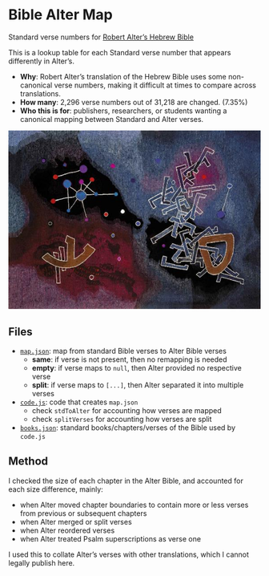 # Bible Alter Map

Standard verse numbers for [Robert Alter’s Hebrew Bible][1]

This is a lookup table for each Standard verse number that appears differently in Alter’s.

* **Why**: Robert Alter’s translation of the Hebrew Bible uses some non-canonical verse
numbers, making it difficult at times to compare across translations.
* **How many**: 2,296 verse numbers out of 31,218 are changed. (7.35%)
* **Who this is for**: publishers, researchers, or students wanting a canonical mapping between Standard and Alter verses.

<img src="alter.jpg">

## Files

* [`map.json`](map.json): map from standard Bible verses to Alter Bible verses
    * **same**: if verse is not present, then no remapping is needed
    * **empty**: if verse maps to `null`, then Alter provided no respective verse
    * **split**: if verse maps to `[...]`, then Alter separated it into multiple verses
* [`code.js`](code.js): code that creates `map.json`
    * check `stdToAlter` for accounting how verses are mapped
    * check `splitVerses` for accounting how verses are split
* [`books.json`](books.json): standard books/chapters/verses of the Bible used by `code.js`

## Method

I checked the size of each chapter in the Alter Bible, and accounted for each
size difference, mainly:

* when Alter moved chapter boundaries to contain more or less verses from previous or subsequent chapters
* when Alter merged or split verses
* when Alter reordered verses
* when Alter treated Psalm superscriptions as verse one

I used this to collate Alter’s verses with other translations, which I cannot legally publish here.

[1]:https://wwnorton.com/books/9780393292497
